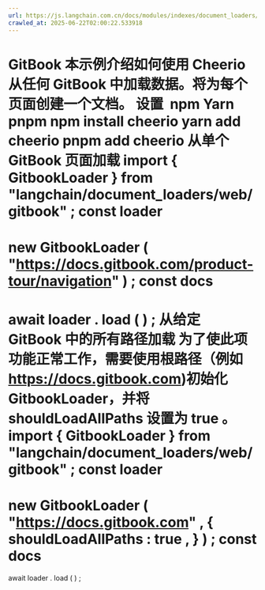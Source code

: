```yaml
---
url: https://js.langchain.com.cn/docs/modules/indexes/document_loaders/examples/web_loaders/gitbook
crawled_at: 2025-06-22T02:00:22.533918
---
```


GitBook
本示例介绍如何使用 Cheerio 从任何 GitBook 中加载数据。将为每个页面创建一个文档。
设置
​
npm
Yarn
pnpm
npm
install
cheerio
yarn
add
cheerio
pnpm
add
cheerio
从单个 GitBook 页面加载
​
import
{
GitbookLoader
}
from
"langchain/document_loaders/web/gitbook"
;
const
loader
=
new
GitbookLoader
(
"https://docs.gitbook.com/product-tour/navigation"
)
;
const
docs
=
await
loader
.
load
(
)
;
从给定 GitBook 中的所有路径加载
​
为了使此项功能正常工作，需要使用根路径（例如
https://docs.gitbook.com)初始化
GitbookLoader，并将
shouldLoadAllPaths
设置为
true
。
import
{
GitbookLoader
}
from
"langchain/document_loaders/web/gitbook"
;
const
loader
=
new
GitbookLoader
(
"https://docs.gitbook.com"
,
{
shouldLoadAllPaths
:
true
,
}
)
;
const
docs
=
await
loader
.
load
(
)
;